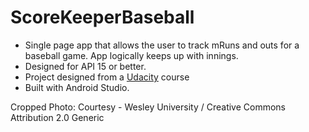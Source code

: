 # ScoreKeeperBaseball

* Single page app that allows the user to track mRuns and outs for a baseball game. App logically keeps up with innings.
* Designed for API 15 or better.
* Project designed from a [Udacity](https://www.udacity.com/course/android-basics-user-input--ud836) course
* Built with Android Studio.

Cropped Photo: Courtesy - Wesley University / Creative Commons Attribution 2.0 Generic
